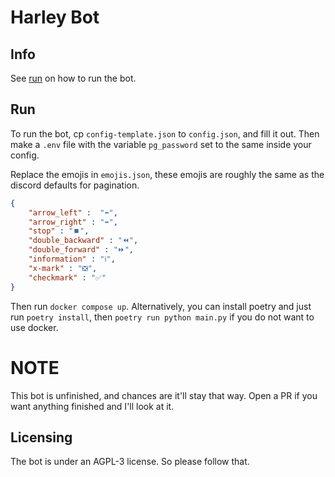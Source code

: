 # Harley Bot

## Info
See [run](run) on how to run the bot.
## Run

To run the bot, cp `config-template.json` to `config.json`, and fill it out. Then make a `.env` file with the variable `pg_password` set to the same inside your config.

Replace the emojis in `emojis.json`, these emojis are roughly the same as the discord defaults for pagination.

```json
{
    "arrow_left" :  "⬅️",
    "arrow_right" : "➡️",
    "stop" : "⏹️",
    "double_backward" : "⏪",
    "double_forward" : "⏩",
    "information" : "ℹ️",
    "x-mark" : "❎",
    "checkmark" : "✅"
}
```

Then run `docker compose up`.
Alternatively, you can install poetry and just run `poetry install`, then `poetry run python main.py` if you do 
not want to use docker.

# **NOTE**
This bot is unfinished, and chances are it'll stay that way. Open a PR if you want anything finished and I'll look at it.

## **Licensing**
The bot is under an AGPL-3 license. So please follow that.